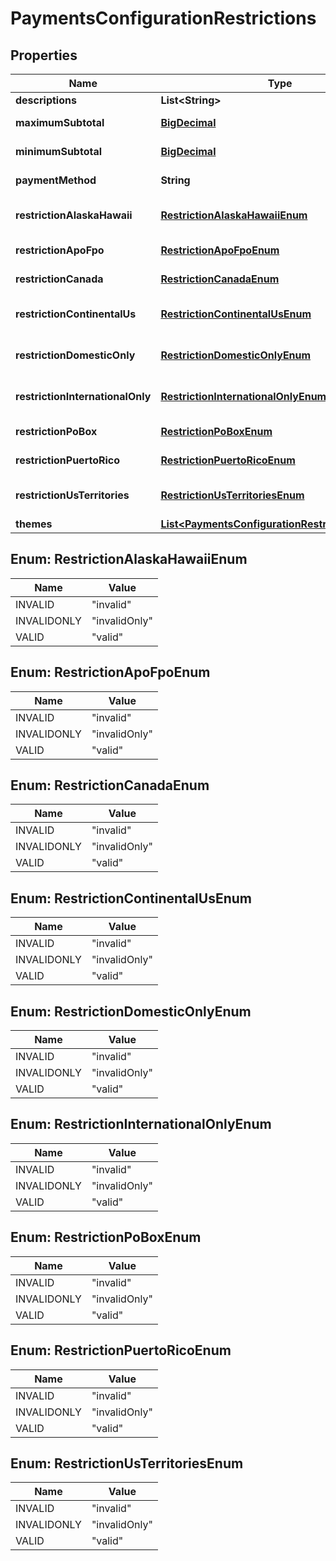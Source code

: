 
# PaymentsConfigurationRestrictions

## Properties
Name | Type | Description | Notes
------------ | ------------- | ------------- | -------------
**descriptions** | **List&lt;String&gt;** |  |  [optional]
**maximumSubtotal** | [**BigDecimal**](BigDecimal.md) | Maximum subtotal |  [optional]
**minimumSubtotal** | [**BigDecimal**](BigDecimal.md) | Minimum subtotal |  [optional]
**paymentMethod** | **String** | Payment method |  [optional]
**restrictionAlaskaHawaii** | [**RestrictionAlaskaHawaiiEnum**](#RestrictionAlaskaHawaiiEnum) | Alaska and Hawaii restriction |  [optional]
**restrictionApoFpo** | [**RestrictionApoFpoEnum**](#RestrictionApoFpoEnum) | APO/FPO restriction |  [optional]
**restrictionCanada** | [**RestrictionCanadaEnum**](#RestrictionCanadaEnum) | Canada restriction |  [optional]
**restrictionContinentalUs** | [**RestrictionContinentalUsEnum**](#RestrictionContinentalUsEnum) | Continental US restriction |  [optional]
**restrictionDomesticOnly** | [**RestrictionDomesticOnlyEnum**](#RestrictionDomesticOnlyEnum) | Domestic only restriction |  [optional]
**restrictionInternationalOnly** | [**RestrictionInternationalOnlyEnum**](#RestrictionInternationalOnlyEnum) | International only restriction |  [optional]
**restrictionPoBox** | [**RestrictionPoBoxEnum**](#RestrictionPoBoxEnum) | PO Box restriction |  [optional]
**restrictionPuertoRico** | [**RestrictionPuertoRicoEnum**](#RestrictionPuertoRicoEnum) | Puerto Rico restriction |  [optional]
**restrictionUsTerritories** | [**RestrictionUsTerritoriesEnum**](#RestrictionUsTerritoriesEnum) | US Territories restriction |  [optional]
**themes** | [**List&lt;PaymentsConfigurationRestrictionsTheme&gt;**](PaymentsConfigurationRestrictionsTheme.md) |  |  [optional]


<a name="RestrictionAlaskaHawaiiEnum"></a>
## Enum: RestrictionAlaskaHawaiiEnum
Name | Value
---- | -----
INVALID | &quot;invalid&quot;
INVALIDONLY | &quot;invalidOnly&quot;
VALID | &quot;valid&quot;


<a name="RestrictionApoFpoEnum"></a>
## Enum: RestrictionApoFpoEnum
Name | Value
---- | -----
INVALID | &quot;invalid&quot;
INVALIDONLY | &quot;invalidOnly&quot;
VALID | &quot;valid&quot;


<a name="RestrictionCanadaEnum"></a>
## Enum: RestrictionCanadaEnum
Name | Value
---- | -----
INVALID | &quot;invalid&quot;
INVALIDONLY | &quot;invalidOnly&quot;
VALID | &quot;valid&quot;


<a name="RestrictionContinentalUsEnum"></a>
## Enum: RestrictionContinentalUsEnum
Name | Value
---- | -----
INVALID | &quot;invalid&quot;
INVALIDONLY | &quot;invalidOnly&quot;
VALID | &quot;valid&quot;


<a name="RestrictionDomesticOnlyEnum"></a>
## Enum: RestrictionDomesticOnlyEnum
Name | Value
---- | -----
INVALID | &quot;invalid&quot;
INVALIDONLY | &quot;invalidOnly&quot;
VALID | &quot;valid&quot;


<a name="RestrictionInternationalOnlyEnum"></a>
## Enum: RestrictionInternationalOnlyEnum
Name | Value
---- | -----
INVALID | &quot;invalid&quot;
INVALIDONLY | &quot;invalidOnly&quot;
VALID | &quot;valid&quot;


<a name="RestrictionPoBoxEnum"></a>
## Enum: RestrictionPoBoxEnum
Name | Value
---- | -----
INVALID | &quot;invalid&quot;
INVALIDONLY | &quot;invalidOnly&quot;
VALID | &quot;valid&quot;


<a name="RestrictionPuertoRicoEnum"></a>
## Enum: RestrictionPuertoRicoEnum
Name | Value
---- | -----
INVALID | &quot;invalid&quot;
INVALIDONLY | &quot;invalidOnly&quot;
VALID | &quot;valid&quot;


<a name="RestrictionUsTerritoriesEnum"></a>
## Enum: RestrictionUsTerritoriesEnum
Name | Value
---- | -----
INVALID | &quot;invalid&quot;
INVALIDONLY | &quot;invalidOnly&quot;
VALID | &quot;valid&quot;



